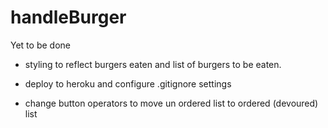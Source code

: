 # handleBurger


Yet to be done 

- styling to reflect burgers eaten and list of burgers to be eaten.

- deploy to heroku and configure .gitignore settings

- change button operators to move un ordered list to ordered (devoured) list